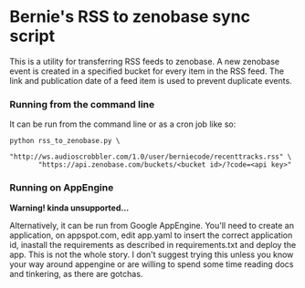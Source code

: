 # Bernie's RSS to zenobase sync script

This is a utility for transferring RSS feeds to zenobase. A new zenobase event is created in a specified bucket for every item in the RSS feed. The link and publication date of a feed item is used to prevent duplicate events.

### Running from the command line

It can be run from the command line or as a cron job like so:

    python rss_to_zenobase.py \
           "http://ws.audioscrobbler.com/1.0/user/berniecode/recenttracks.rss" \
           "https://api.zenobase.com/buckets/<bucket id>/?code=<api key>"

### Running on AppEngine

**Warning! kinda unsupported...**

Alternatively, it can be run from Google AppEngine. You'll need to create an application, on appspot.com, edit app.yaml to insert the correct application id, inastall the requirements as described in requirements.txt and deploy the app. This is not the whole story. I don't suggest trying this unless you know your way around appengine or are willing to spend some time reading docs and tinkering, as there are gotchas.